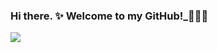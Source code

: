 ### Hi there. ✨ Welcome to my GitHub!_👋👋👋

<img src="https://github-readme-stats.vercel.app/api?username=NghiaPhamQn&show_icons=true&include_all_commits=true">
